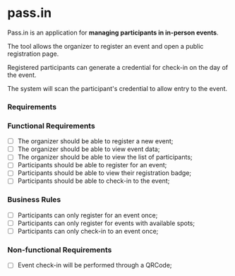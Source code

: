 # pass.in

Pass.in is an application for **managing participants in in-person events**.

The tool allows the organizer to register an event and open a public registration page.

Registered participants can generate a credential for check-in on the day of the event.

The system will scan the participant's credential to allow entry to the event.

### Requirements

### Functional Requirements

- [ ] The organizer should be able to register a new event;
- [ ] The organizer should be able to view event data;
- [ ] The organizer should be able to view the list of participants;
- [ ] Participants should be able to register for an event;
- [ ] Participants should be able to view their registration badge;
- [ ] Participants should be able to check-in to the event;

### Business Rules

- [ ] Participants can only register for an event once;
- [ ] Participants can only register for events with available spots;
- [ ] Participants can only check-in to an event once;

### Non-functional Requirements

- [ ] Event check-in will be performed through a QRCode;
